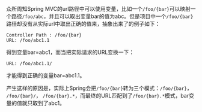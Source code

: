 众所周知Spring MVC的url路径中可以使用变量，比如一个`/foo/{bar}`可以映射一个路径`/foo/abc`，并且可以取出变量bar的值为abc。但是项目中一个`/foo/{bar}`路径却没有从实际url中取出正确的值来，抽象出来了的例子如下：

```
Controller Path : /foo/{bar}
URL: /foo/abc1.1
```

得到变量bar=abc1，而当把实际请求的URL变换一下：

```
URL: /foo/abc1.1/
```

才能得到正确的变量bar=abc1.1。

产生这样的原因是，实际上Spring会把`/foo/{bar}`转为三个模式：`/foo/{bar}`， `/foo/{bar}/`， `/foo/{bar}.*`，而最终的URL匹配到了`/foo/{bar}.*`模式，bar变量的值就只取到了abc1。